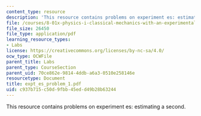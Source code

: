 ```yaml
---
content_type: resource
description: 'This resource contains problems on experiment es: estimating a second.'
file: /courses/8-01x-physics-i-classical-mechanics-with-an-experimental-focus-fall-2002/c937b715c50d9fbb45edd49b28b63244_expt_es_problem_1.pdf
file_size: 26450
file_type: application/pdf
learning_resource_types:
- Labs
license: https://creativecommons.org/licenses/by-nc-sa/4.0/
ocw_type: OCWFile
parent_title: Labs
parent_type: CourseSection
parent_uid: 70ce862e-9814-4ddb-a6a3-0510e258146e
resourcetype: Document
title: expt_es_problem_1.pdf
uid: c937b715-c50d-9fbb-45ed-d49b28b63244
---
```

This resource contains problems on experiment es: estimating a second.